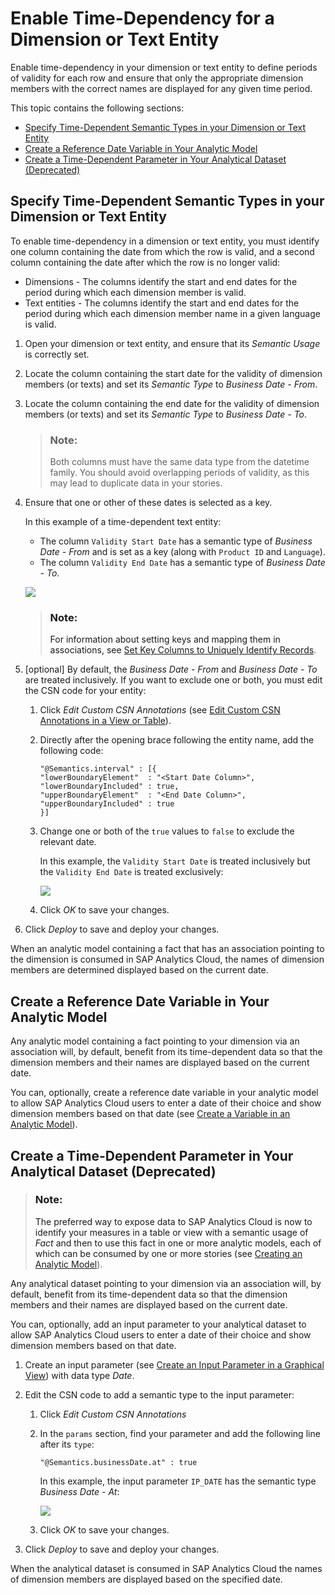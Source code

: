 <!-- loio11b2ff4179a14c379bfdf7b7b85b09a1 -->

# Enable Time-Dependency for a Dimension or Text Entity

Enable time-dependency in your dimension or text entity to define periods of validity for each row and ensure that only the appropriate dimension members with the correct names are displayed for any given time period.

This topic contains the following sections:

-   [Specify Time-Dependent Semantic Types in your Dimension or Text Entity](enable-time-dependency-for-a-dimension-or-text-entity-11b2ff4.md#loio11b2ff4179a14c379bfdf7b7b85b09a1__section_dimension)
-   [Create a Reference Date Variable in Your Analytic Model](enable-time-dependency-for-a-dimension-or-text-entity-11b2ff4.md#loio11b2ff4179a14c379bfdf7b7b85b09a1__section_analytic_model)
-   [Create a Time-Dependent Parameter in Your Analytical Dataset \(Deprecated\)](enable-time-dependency-for-a-dimension-or-text-entity-11b2ff4.md#loio11b2ff4179a14c379bfdf7b7b85b09a1__section_ads)



<a name="loio11b2ff4179a14c379bfdf7b7b85b09a1__section_dimension"/>

## Specify Time-Dependent Semantic Types in your Dimension or Text Entity

To enable time-dependency in a dimension or text entity, you must identify one column containing the date from which the row is valid, and a second column containing the date after which the row is no longer valid:

-   Dimensions - The columns identify the start and end dates for the period during which each dimension member is valid.
-   Text entities - The columns identify the start and end dates for the period during which each dimension member name in a given language is valid.

1.  Open your dimension or text entity, and ensure that its *Semantic Usage* is correctly set.
2.  Locate the column containing the start date for the validity of dimension members \(or texts\) and set its *Semantic Type* to *Business Date - From*.
3.  Locate the column containing the end date for the validity of dimension members \(or texts\) and set its *Semantic Type* to *Business Date - To*.

    > ### Note:  
    > Both columns must have the same data type from the datetime family. You should avoid overlapping periods of validity, as this may lead to duplicate data in your stories.

4.  Ensure that one or other of these dates is selected as a key.

    In this example of a time-dependent text entity:

    -   The column `Validity Start Date` has a semantic type of *Business Date - From* and is set as a key \(along with `Product ID` and `Language`\).
    -   The column `Validity End Date` has a semantic type of *Business Date - To*.

    ![](images/Time_Dependent_Columns_37736fa.png)

    > ### Note:  
    > For information about setting keys and mapping them in associations, see [Set Key Columns to Uniquely Identify Records](set-key-columns-to-uniquely-identify-records-d9ef2c9.md).

5.  \[optional\] By default, the *Business Date - From* and *Business Date - To* are treated inclusively. If you want to exclude one or both, you must edit the CSN code for your entity:
    1.  Click *Edit Custom CSN Annotations* \(see [Edit Custom CSN Annotations in a View or Table](../edit-custom-csn-annotations-in-a-view-or-table-820d013.md)\).
    2.  Directly after the opening brace following the entity name, add the following code:

        ```
        "@Semantics.interval" : [{
        "lowerBoundaryElement"  : "<Start Date Column>",
        "lowerBoundaryIncluded" : true,
        "upperBoundaryElement"  : "<End Date Column>",
        "upperBoundaryIncluded" : true
        }]
        ```

    3.  Change one or both of the `true` values to `false` to exclude the relevant date.

        In this example, the `Validity Start Date` is treated inclusively but the `Validity End Date` is treated exclusively:

        ![](images/Time_Dependent_Annotations_1570928.png)

    4.  Click *OK* to save your changes.

6.  Click *Deploy* to save and deploy your changes.

When an analytic model containing a fact that has an association pointing to the dimension is consumed in SAP Analytics Cloud, the names of dimension members are determined displayed based on the current date.



<a name="loio11b2ff4179a14c379bfdf7b7b85b09a1__section_analytic_model"/>

## Create a Reference Date Variable in Your Analytic Model

Any analytic model containing a fact pointing to your dimension via an association will, by default, benefit from its time-dependent data so that the dimension members and their names are displayed based on the current date.

You can, optionally, create a reference date variable in your analytic model to allow SAP Analytics Cloud users to enter a date of their choice and show dimension members based on that date \(see [Create a Variable in an Analytic Model](create-a-variable-in-an-analytic-model-cdd8fa0.md)\).



<a name="loio11b2ff4179a14c379bfdf7b7b85b09a1__section_ads"/>

## Create a Time-Dependent Parameter in Your Analytical Dataset \(Deprecated\)

> ### Note:  
> The preferred way to expose data to SAP Analytics Cloud is now to identify your measures in a table or view with a semantic usage of *Fact* and then to use this fact in one or more analytic models, each of which can be consumed by one or more stories \(see [Creating an Analytic Model](creating-an-analytic-model-e5fbe9e.md)\).

Any analytical dataset pointing to your dimension via an association will, by default, benefit from its time-dependent data so that the dimension members and their names are displayed based on the current date.

You can, optionally, add an input parameter to your analytical dataset to allow SAP Analytics Cloud users to enter a date of their choice and show dimension members based on that date.

1.  Create an input parameter \(see [Create an Input Parameter in a Graphical View](../create-an-input-parameter-in-a-graphical-view-53fa99a.md)\) with data type *Date*.
2.  Edit the CSN code to add a semantic type to the input parameter:
    1.  Click *Edit Custom CSN Annotations*
    2.  In the `params` section, find your parameter and add the following line after its `type`:

        ```
        "@Semantics.businessDate.at" : true
        ```

        In this example, the input parameter `IP_DATE` has the semantic type *Business Date - At*:

        ![](images/Time_Dependent_Parameters_2bf4542.png)

    3.  Click *OK* to save your changes.

3.  Click *Deploy* to save and deploy your changes.

When the analytical dataset is consumed in SAP Analytics Cloud the names of dimension members are displayed based on the specified date.

